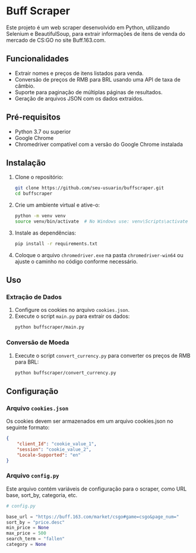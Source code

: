 # Buff Scraper

Este projeto é um web scraper desenvolvido em Python, utilizando Selenium e BeautifulSoup, para extrair informações de itens de venda do mercado de CS:GO no site Buff.163.com.

## Funcionalidades

- Extrair nomes e preços de itens listados para venda.
- Conversão de preços de RMB para BRL usando uma API de taxa de câmbio.
- Suporte para paginação de múltiplas páginas de resultados.
- Geração de arquivos JSON com os dados extraídos.

## Pré-requisitos

- Python 3.7 ou superior
- Google Chrome
- Chromedriver compatível com a versão do Google Chrome instalada

## Instalação

1. Clone o repositório:
    ```sh
    git clone https://github.com/seu-usuario/buffscraper.git
    cd buffscraper
    ```

2. Crie um ambiente virtual e ative-o:
    ```sh
    python -m venv venv
    source venv/bin/activate  # No Windows use: venv\Scripts\activate
    ```

3. Instale as dependências:
    ```sh
    pip install -r requirements.txt
    ```

4. Coloque o arquivo `chromedriver.exe` na pasta `chromedriver-win64` ou ajuste o caminho no código conforme necessário.

## Uso

### Extração de Dados

1. Configure os cookies no arquivo `cookies.json`.
2. Execute o script `main.py` para extrair os dados:
    ```sh
    python buffscraper/main.py
    ```

### Conversão de Moeda

1. Execute o script `convert_currency.py` para converter os preços de RMB para BRL:
    ```sh
    python buffscraper/convert_currency.py
    ```

## Configuração

### Arquivo `cookies.json`

Os cookies devem ser armazenados em um arquivo cookies.json no seguinte formato:

```json
{
    "client_Id": "cookie_value_1",
    "session": "cookie_value_2",
    "Locale-Supported": "en"
}
```

### Arquivo `config.py`

Este arquivo contém variáveis de configuração para o scraper, como URL base, sort_by, categoria, etc.

```python
# config.py

base_url = "https://buff.163.com/market/csgo#game=csgo&page_num="
sort_by = "price.desc"
min_price = None
max_price = 500
search_term = "fallen"
category = None
```
